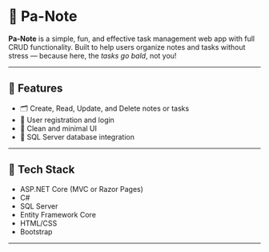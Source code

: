 # 📝 Pa-Note

**Pa-Note** is a simple, fun, and effective task management web app with full CRUD functionality. Built to help users organize notes and tasks without stress — because here, the *tasks go bald*, not you!

---

## 🚀 Features

- 🗂️ Create, Read, Update, and Delete notes or tasks  
- 🔐 User registration and login  
- 🎯 Clean and minimal UI  
- 💾 SQL Server database integration  

---

## 🧰 Tech Stack

- ASP.NET Core (MVC or Razor Pages)
- C#  
- SQL Server  
- Entity Framework Core  
- HTML/CSS  
- Bootstrap

---
